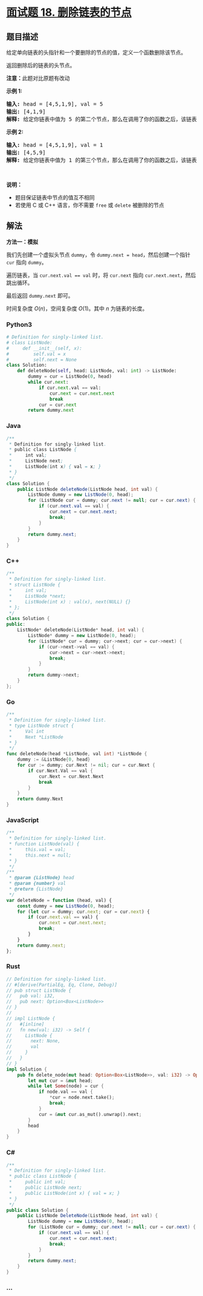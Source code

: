 # [面试题 18. 删除链表的节点](https://leetcode.cn/problems/shan-chu-lian-biao-de-jie-dian-lcof/)

## 题目描述

<p>给定单向链表的头指针和一个要删除的节点的值，定义一个函数删除该节点。</p>

<p>返回删除后的链表的头节点。</p>

<p><strong>注意：</strong>此题对比原题有改动</p>

<p><strong>示例 1:</strong></p>

<pre><strong>输入:</strong> head = [4,5,1,9], val = 5
<strong>输出:</strong> [4,1,9]
<strong>解释: </strong>给定你链表中值为&nbsp;5&nbsp;的第二个节点，那么在调用了你的函数之后，该链表应变为 4 -&gt; 1 -&gt; 9.
</pre>

<p><strong>示例 2:</strong></p>

<pre><strong>输入:</strong> head = [4,5,1,9], val = 1
<strong>输出:</strong> [4,5,9]
<strong>解释: </strong>给定你链表中值为&nbsp;1&nbsp;的第三个节点，那么在调用了你的函数之后，该链表应变为 4 -&gt; 5 -&gt; 9.
</pre>

<p>&nbsp;</p>

<p><strong>说明：</strong></p>

<ul>
	<li>题目保证链表中节点的值互不相同</li>
	<li>若使用 C 或 C++ 语言，你不需要 <code>free</code> 或 <code>delete</code> 被删除的节点</li>
</ul>

## 解法

**方法一：模拟**

我们先创建一个虚拟头节点 `dummy`，令 `dummy.next = head`，然后创建一个指针 `cur` 指向 `dummy`。

遍历链表，当 `cur.next.val == val` 时，将 `cur.next` 指向 `cur.next.next`，然后跳出循环。

最后返回 `dummy.next` 即可。

时间复杂度 $O(n)$，空间复杂度 $O(1)$。其中 $n$ 为链表的长度。

<!-- tabs:start -->

### **Python3**

```python
# Definition for singly-linked list.
# class ListNode:
#     def __init__(self, x):
#         self.val = x
#         self.next = None
class Solution:
    def deleteNode(self, head: ListNode, val: int) -> ListNode:
        dummy = cur = ListNode(0, head)
        while cur.next:
            if cur.next.val == val:
                cur.next = cur.next.next
                break
            cur = cur.next
        return dummy.next
```

### **Java**

```java
/**
 * Definition for singly-linked list.
 * public class ListNode {
 *     int val;
 *     ListNode next;
 *     ListNode(int x) { val = x; }
 * }
 */
class Solution {
    public ListNode deleteNode(ListNode head, int val) {
        ListNode dummy = new ListNode(0, head);
        for (ListNode cur = dummy; cur.next != null; cur = cur.next) {
            if (cur.next.val == val) {
                cur.next = cur.next.next;
                break;
            }
        }
        return dummy.next;
    }
}
```

### **C++**

```cpp
/**
 * Definition for singly-linked list.
 * struct ListNode {
 *     int val;
 *     ListNode *next;
 *     ListNode(int x) : val(x), next(NULL) {}
 * };
 */
class Solution {
public:
    ListNode* deleteNode(ListNode* head, int val) {
        ListNode* dummy = new ListNode(0, head);
        for (ListNode* cur = dummy; cur->next; cur = cur->next) {
            if (cur->next->val == val) {
                cur->next = cur->next->next;
                break;
            }
        }
        return dummy->next;
    }
};
```

### **Go**

```go
/**
 * Definition for singly-linked list.
 * type ListNode struct {
 *     Val int
 *     Next *ListNode
 * }
 */
func deleteNode(head *ListNode, val int) *ListNode {
	dummy := &ListNode{0, head}
	for cur := dummy; cur.Next != nil; cur = cur.Next {
		if cur.Next.Val == val {
			cur.Next = cur.Next.Next
			break
		}
	}
	return dummy.Next
}
```

### **JavaScript**

```js
/**
 * Definition for singly-linked list.
 * function ListNode(val) {
 *     this.val = val;
 *     this.next = null;
 * }
 */
/**
 * @param {ListNode} head
 * @param {number} val
 * @return {ListNode}
 */
var deleteNode = function (head, val) {
    const dummy = new ListNode(0, head);
    for (let cur = dummy; cur.next; cur = cur.next) {
        if (cur.next.val == val) {
            cur.next = cur.next.next;
            break;
        }
    }
    return dummy.next;
};
```

### **Rust**

```rust
// Definition for singly-linked list.
// #[derive(PartialEq, Eq, Clone, Debug)]
// pub struct ListNode {
//   pub val: i32,
//   pub next: Option<Box<ListNode>>
// }
//
// impl ListNode {
//   #[inline]
//   fn new(val: i32) -> Self {
//     ListNode {
//       next: None,
//       val
//     }
//   }
// }
impl Solution {
    pub fn delete_node(mut head: Option<Box<ListNode>>, val: i32) -> Option<Box<ListNode>> {
        let mut cur = &mut head;
        while let Some(node) = cur {
            if node.val == val {
                *cur = node.next.take();
                break;
            }
            cur = &mut cur.as_mut().unwrap().next;
        }
        head
    }
}
```

### **C#**

```cs
/**
 * Definition for singly-linked list.
 * public class ListNode {
 *     public int val;
 *     public ListNode next;
 *     public ListNode(int x) { val = x; }
 * }
 */
public class Solution {
    public ListNode DeleteNode(ListNode head, int val) {
        ListNode dummy = new ListNode(0, head);
        for (ListNode cur = dummy; cur.next != null; cur = cur.next) {
            if (cur.next.val == val) {
                cur.next = cur.next.next;
                break;
            }
        }
        return dummy.next;
    }
}
```

### **...**

```

```

<!-- tabs:end -->
